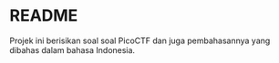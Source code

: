 # README
Projek ini berisikan soal soal PicoCTF dan juga pembahasannya yang dibahas dalam bahasa Indonesia.